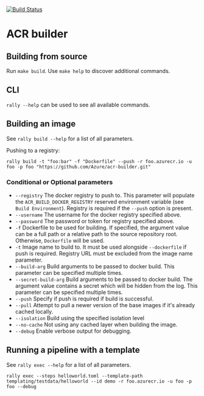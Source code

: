 [![Build Status](https://travis-ci.org/Azure/acr-builder.svg?branch=master)](https://travis-ci.org/Azure/acr-builder)

# ACR builder

## Building from source

Run `make build`. Use `make help` to discover additional commands.

## CLI

`rally --help` can be used to see all available commands.

## Building an image

See `rally build --help` for a list of all parameters.

Pushing to a registry:

`rally build -t "foo:bar" -f "Dockerfile" --push -r foo.azurecr.io -u foo -p foo "https://github.com/Azure/acr-builder.git"`

### Conditional or Optional parameters
* `--registry` The docker registry to push to. This parameter will populate the `ACR_BUILD_DOCKER_REGISTRY` reserved environment variable (see `Build Environment`). Registry is required if the `--push` option is present.
* `--username` The username for the docker registry specified above.
* `--password` The password or token for registry specified above.
* `-f` Dockerfile to be used for building. If specified, the argument value can be a full path or a relative path to the source repository root. Otherwise, `Dockerfile` will be used.
* `-t` Image name to build to. It must be used alongside `--dockerfile` if push is required. Registry URL must be excluded from the image name parameter.
* `--build-arg` Build arguments to be passed to docker build. This parameter can be specified multiple times.
* `--secret-build-arg` Build arguments to be passed to docker build. The argument value contains a secret which will be hidden from the log. This parameter can be specified multiple times.
* `--push` Specify if push is required if build is successful.
* `--pull` Attempt to pull a newer version of the base images if it's already cached locally.
* `--isolation` Build using the specified isolation level
* `--no-cache` Not using any cached layer when building the image.
* `--debug` Enable verbose output for debugging.

## Running a pipeline with a template

See `rally exec --help` for a list of all parameters.

```
rally exec --steps helloworld.toml --template-path templating/testdata/helloworld --id demo -r foo.azurecr.io -u foo -p foo --debug
```
